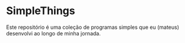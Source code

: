 # SimpleThings
Este repositório é uma coleção de programas simples que eu (mateus) desenvolvi ao longo de  minha jornada.
